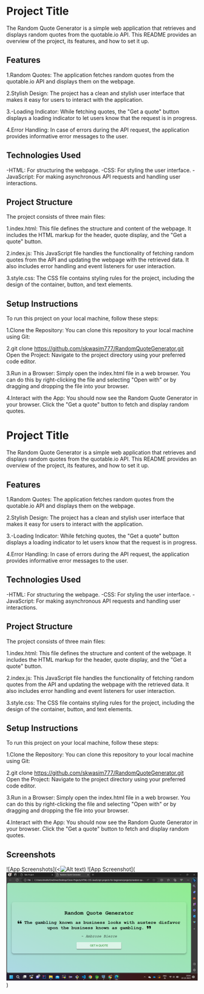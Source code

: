
# Project Title

The Random Quote Generator is a simple web application that retrieves and displays random quotes from the quotable.io API. This README provides an overview of the project, its features, and how to set it up.


## Features

1.Random Quotes: The application fetches random quotes from the quotable.io API and displays them on the webpage.

2.Stylish Design: The project has a clean and stylish user interface that makes it easy for users to interact with the application.

3.-Loading Indicator: While fetching quotes, the "Get a quote" button displays a loading indicator to let users know that the request is in progress.

4.Error Handling: In case of errors during the API request, the application provides informative error messages to the user.

## Technologies Used
-HTML: For structuring the webpage.
-CSS: For styling the user interface.
-JavaScript: For making asynchronous API requests and handling user interactions.
## Project Structure
The project consists of three main files:

1.index.html: This file defines the structure and content of the webpage. It includes the HTML markup for the header, quote display, and the "Get a quote" button.

2.index.js: This JavaScript file handles the functionality of fetching random quotes from the API and updating the webpage with the retrieved data. It also includes error handling and event listeners for user interaction.

3.style.css: The CSS file contains styling rules for the project, including the design of the container, button, and text elements.
## Setup Instructions
To run this project on your local machine, follow these steps:

1.Clone the Repository: You can clone this repository to your local machine using Git:


2.git clone https://github.com/skwasim777/RandomQuoteGenerator.git
Open the Project: Navigate to the project directory using your preferred code editor.

3.Run in a Browser: Simply open the index.html file in a web browser. You can do this by right-clicking the file and selecting "Open with" or by dragging and dropping the file into your browser.

4.Interact with the App: You should now see the Random Quote Generator in your browser. Click the "Get a quote" button to fetch and display random quotes.

# Project Title

The Random Quote Generator is a simple web application that retrieves and displays random quotes from the quotable.io API. This README provides an overview of the project, its features, and how to set it up.


## Features

1.Random Quotes: The application fetches random quotes from the quotable.io API and displays them on the webpage.

2.Stylish Design: The project has a clean and stylish user interface that makes it easy for users to interact with the application.

3.-Loading Indicator: While fetching quotes, the "Get a quote" button displays a loading indicator to let users know that the request is in progress.

4.Error Handling: In case of errors during the API request, the application provides informative error messages to the user.

## Technologies Used
-HTML: For structuring the webpage.
-CSS: For styling the user interface.
-JavaScript: For making asynchronous API requests and handling user interactions.
## Project Structure
The project consists of three main files:

1.index.html: This file defines the structure and content of the webpage. It includes the HTML markup for the header, quote display, and the "Get a quote" button.

2.index.js: This JavaScript file handles the functionality of fetching random quotes from the API and updating the webpage with the retrieved data. It also includes error handling and event listeners for user interaction.

3.style.css: The CSS file contains styling rules for the project, including the design of the container, button, and text elements.
## Setup Instructions
To run this project on your local machine, follow these steps:

1.Clone the Repository: You can clone this repository to your local machine using Git:


2.git clone https://github.com/skwasim777/RandomQuoteGenerator.git
Open the Project: Navigate to the project directory using your preferred code editor.

3.Run in a Browser: Simply open the index.html file in a web browser. You can do this by right-clicking the file and selecting "Open with" or by dragging and dropping the file into your browser.

4.Interact with the App: You should now see the Random Quote Generator in your browser. Click the "Get a quote" button to fetch and display random quotes.
## Screenshots

![App Screenshots](<![Alt text](<Screenshot (159) copy.png>))
![App Screenshot](![Alt text](<Screenshot (159).png>))

